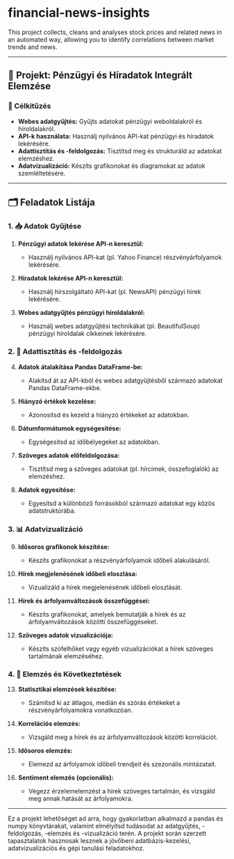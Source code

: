 # financial-news-insights
This project collects, cleans and analyses stock prices and related news in an automated way, allowing you to identify correlations between market trends and news.


---

## 📘 Projekt: Pénzügyi és Híradatok Integrált Elemzése

### 🎯 Célkitűzés

- **Webes adatgyűjtés:** Gyűjts adatokat pénzügyi weboldalakról és híroldalakról.
- **API-k használata:** Használj nyilvános API-kat pénzügyi és híradatok lekérésére.
- **Adattisztítás és -feldolgozás:** Tisztítsd meg és strukturáld az adatokat elemzéshez.
- **Adatvizualizáció:** Készíts grafikonokat és diagramokat az adatok szemléltetésére.

---

## 🗂️ Feladatok Listája

### 1. 📥 Adatok Gyűjtése

1. **Pénzügyi adatok lekérése API-n keresztül:**
   - Használj nyilvános API-kat (pl. Yahoo Finance) részvényárfolyamok lekérésére.

2. **Híradatok lekérése API-n keresztül:**
   - Használj hírszolgáltató API-kat (pl. NewsAPI) pénzügyi hírek lekérésére.

3. **Webes adatgyűjtés pénzügyi híroldalakról:**
   - Használj webes adatgyűjtési technikákat (pl. BeautifulSoup) pénzügyi híroldalak cikkeinek lekérésére.

### 2. 🧹 Adattisztítás és -feldolgozás

4. **Adatok átalakítása Pandas DataFrame-be:**
   - Alakítsd át az API-kból és webes adatgyűjtésből származó adatokat Pandas DataFrame-ekbe.

5. **Hiányzó értékek kezelése:**
   - Azonosítsd és kezeld a hiányzó értékeket az adatokban.

6. **Dátumformátumok egységesítése:**
   - Egységesítsd az időbélyegeket az adatokban.

7. **Szöveges adatok előfeldolgozása:**
   - Tisztítsd meg a szöveges adatokat (pl. hírcímek, összefoglalók) az elemzéshez.

8. **Adatok egyesítése:**
   - Egyesítsd a különböző forrásokból származó adatokat egy közös adatstruktúrába.

### 3. 📊 Adatvizualizáció

9. **Idősoros grafikonok készítése:**
   - Készíts grafikonokat a részvényárfolyamok időbeli alakulásáról.

10. **Hírek megjelenésének időbeli eloszlása:**
    - Vizualizáld a hírek megjelenésének időbeli eloszlását.

11. **Hírek és árfolyamváltozások összefüggései:**
    - Készíts grafikonokat, amelyek bemutatják a hírek és az árfolyamváltozások közötti összefüggéseket.

12. **Szöveges adatok vizualizációja:**
    - Készíts szófelhőket vagy egyéb vizualizációkat a hírek szöveges tartalmának elemzéséhez.

### 4. 🧠 Elemzés és Következtetések

13. **Statisztikai elemzések készítése:**
    - Számítsd ki az átlagos, medián és szórás értékeket a részvényárfolyamokra vonatkozóan.

14. **Korrelációs elemzés:**
    - Vizsgáld meg a hírek és az árfolyamváltozások közötti korrelációt.

15. **Idősoros elemzés:**
    - Elemezd az árfolyamok időbeli trendjeit és szezonális mintázatait.

16. **Sentiment elemzés (opcionális):**
    - Végezz érzelemelemzést a hírek szöveges tartalmán, és vizsgáld meg annak hatását az árfolyamokra.

---

Ez a projekt lehetőséget ad arra, hogy gyakorlatban alkalmazd a pandas és numpy könyvtárakat, valamint elmélyítsd tudásodat az adatgyűjtés, -feldolgozás, -elemzés és -vizualizáció terén. A projekt során szerzett tapasztalatok hasznosak lesznek a jövőbeni adatbázis-kezelési, adatvizualizációs és gépi tanulási feladatokhoz.
